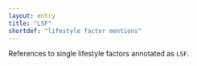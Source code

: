 ```yaml
---
layout: entry
title: "LSF"
shortdef: "lifestyle factor mentions"
---
```


References to single lifestyle factors annotated as `LSF`.
